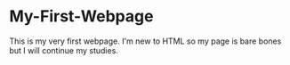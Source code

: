 # My-First-Webpage
This is my very first webpage. I'm new to HTML so my page is bare bones but I will continue my studies.
